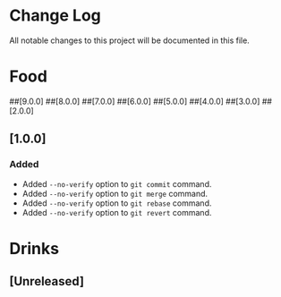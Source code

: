 # Change Log

All notable changes to this project will be documented in this file.

# Food
##[9.0.0]
##[8.0.0]
##[7.0.0]
##[6.0.0]
##[5.0.0]
##[4.0.0]
##[3.0.0]
##[2.0.0]
## [1.0.0]
### Added
- Added `--no-verify` option to `git commit` command.
- Added `--no-verify` option to `git merge` command.
- Added `--no-verify` option to `git rebase` command.
- Added `--no-verify` option to `git revert` command.


# Drinks
## [Unreleased]
